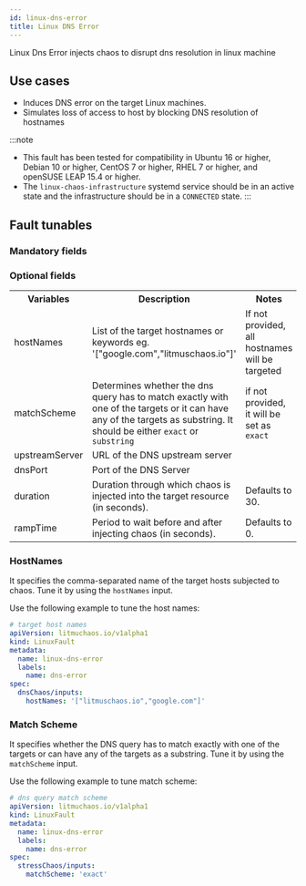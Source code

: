 ```yaml
---
id: linux-dns-error
title: Linux DNS Error
---
```

Linux Dns Error injects chaos to disrupt dns resolution in linux machine

## Use cases
- Induces DNS error on the target Linux machines.
- Simulates loss of access to host by blocking DNS resolution of hostnames

:::note
- This fault has been tested for compatibility in Ubuntu 16 or higher, Debian 10 or higher, CentOS 7 or higher, RHEL 7 or higher, and openSUSE LEAP 15.4 or higher.
- The `linux-chaos-infrastructure` systemd service should be in an active state and the infrastructure should be in a `CONNECTED` state.
:::

## Fault tunables
  <h3>Mandatory fields</h3>
    <h3>Optional fields</h3>
    <table>
      <tr>
        <th> Variables </th>
        <th> Description </th>
        <th> Notes </th>
      </tr>
       <tr>
        <td> hostNames </td>
        <td> List of the target hostnames or keywords eg. '["google.com","litmuschaos.io"]' </td>
        <td> If not provided, all hostnames will be targeted </td>
      </tr>
      <tr>
        <td> matchScheme </td>
        <td> Determines whether the dns query has to match exactly with one of the targets or it can have any of the targets as substring. It should be either <code>exact</code> or <code>substring</code> </td>
        <td> if not provided, it will be set as <code> exact </code> </td>
      </tr>
      <tr>
      <td> upstreamServer </td>
      <td> URL of the DNS upstream server </td>
      <td>  </td>
      </tr>
      <tr>
      <td> dnsPort </td>
      <td> Port of the DNS Server </td>
      <td>  </td>
      </tr>
      <tr>
        <td> duration </td>
        <td> Duration through which chaos is injected into the target resource (in seconds). </td>
        <td> Defaults to 30. </td>
      </tr>
      <tr>
        <td> rampTime </td>
        <td> Period to wait before and after injecting chaos (in seconds). </td>
        <td> Defaults to 0. </td>
      </tr>
    </table>


### HostNames

It specifies the comma-separated name of the target hosts subjected to chaos. Tune it by using the `hostNames` input.

Use the following example to tune the host names:

[embedmd]:# (./static/manifests/linux-dns-error/hostnames.yaml yaml)
```yaml
# target host names
apiVersion: litmuchaos.io/v1alpha1
kind: LinuxFault
metadata:
  name: linux-dns-error
  labels:
    name: dns-error
spec:
  dnsChaos/inputs:
    hostNames: '["litmuschaos.io","google.com"]'
```

### Match Scheme

It specifies whether the DNS query has to match exactly with one of the targets or can have any of the targets as a substring. Tune it by using the `matchScheme` input.

Use the following example to tune match scheme:

[embedmd]:# (./static/manifests/linux-dns-error/matchscheme.yaml yaml)
```yaml
# dns query match scheme
apiVersion: litmuchaos.io/v1alpha1
kind: LinuxFault
metadata:
  name: linux-dns-error
  labels:
    name: dns-error
spec:
  stressChaos/inputs:
    matchScheme: 'exact'
```
